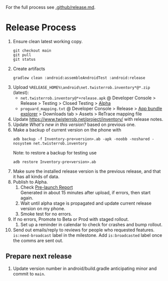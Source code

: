 For the full process see [.github/release.md](https://github.com/TWiStErRob/.github/blob/main/RELEASE.md).

# Release Process

1. Ensure clean latest working copy.
   ```shell
   git checkout main
   git pull
   git status
   ```
1. Create artifacts
   ```shell
   gradlew clean :android:assembleAndroidTest :android:release
   ```
1. Upload `%RELEASE_HOME%\android\net.twisterrob.inventory*@*.zip` (latest):
   * `net.twisterrob.inventory@*+release.apk`
     @ Developer Console
     \> Release
     \> Testing
     \> Closed Testing
     \> [Alpha](https://play.google.com/console/u/0/developers/7995455198986011414/app/4974852622245161228/tracks/4698365972867036604)
   * `proguard_mapping.txt`
     @ Developer Console
     \> Release
     \> [App bundle explorer](https://play.google.com/console/u/0/developers/7995455198986011414/app/4974852622245161228/bundle-explorer)
     \> Downloads tab
     \> Assets
     \> ReTrace mapping file
1. Update https://www.twisterrob.net/project/inventory/ with release notes.
1. Update *What's new in this version?* based on previous one.
1. Make a backup of current version on the phone with
   ```shell
   adb backup -f Inventory-pre<version>.ab -apk -noobb -noshared -nosystem net.twisterrob.inventory
   ```
   Note: to restore a backup for testing use
   ```shell
   adb restore Inventory-pre<version>.ab 
   ```
1. Make sure the installed release version is the previous release, and that it has all kinds of data.
1. Publish to Alpha.
   1. Check [Pre-launch Report](https://play.google.com/console/u/0/developers/7995455198986011414/app/4974852622245161228/pre-launch-report/overview)  
      Generated in about 15 minutes after upload, if errors, then start again.
   1. Wait until alpha stage is propagated and update current release version on my phone.
   1. Smoke test for no errors.
1. If no errors, Promote to Beta or Prod with staged rollout.
   1. Set up a reminder in calendar to check for crashes and bump rollout.
1. Send out emails/reply to reviews for people who requested features.
   `is:need-broadcast` label in the milestone.
   Add `is:broadcasted` label once the comms are sent out.

## Prepare next release
1. Update version number in android/build.gradle anticipating minor and commit to `main`.
